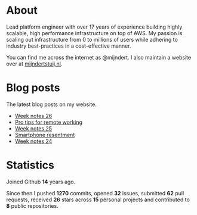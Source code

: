 # About

Lead platform engineer with over 17 years of experience building highly scalable, high performance infrastructure on top of AWS. My passion is scaling out infrastructure from 0 to millions of users while adhering to industry best-practices in a cost-effective manner.

You can find me across the internet as @mijndert. I also maintain a website over at [mijndertstuij.nl](https://mijndertstuij.nl/).

# Blog posts

The latest blog posts on my website.

<!-- BLOGPOSTS:START -->
- [Week notes 26](https://mijndertstuij.nl/weeknotes/week-notes-26/)
- [Pro tips for remote working](https://mijndertstuij.nl/posts/remote-working-protips/)
- [Week notes 25](https://mijndertstuij.nl/weeknotes/week-notes-25/)
- [Smartphone resentment](https://mijndertstuij.nl/posts/smartphone-resentment/)
- [Week notes 24](https://mijndertstuij.nl/weeknotes/week-notes-24/)
<!-- BLOGPOSTS:END -->

# Statistics

Joined Github **14** years ago.

Since then I pushed **1270** commits, opened **32** issues, submitted **62** pull requests, received **26** stars across **15** personal projects and contributed to **8** public repositories.
